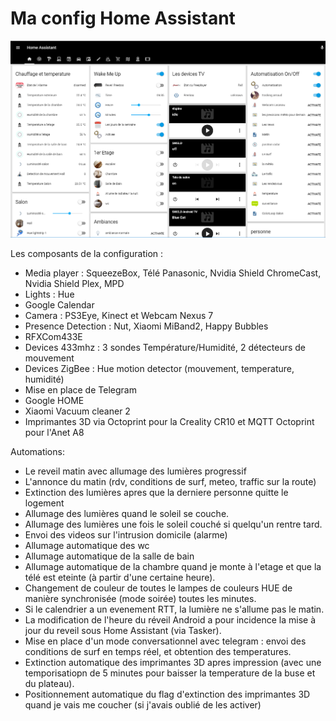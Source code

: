 Ma config Home Assistant
=============================================================

![Screenshot](https://raw.githubusercontent.com/hokagegano/HAConfig/master/Hagit.png)

Les composants de la configuration :
- Media player : SqueezeBox, Télé Panasonic, Nvidia Shield ChromeCast, Nvidia Shield Plex, MPD
- Lights : Hue
- Google Calendar
- Camera : PS3Eye, Kinect et Webcam Nexus 7
- Presence Detection : Nut, Xiaomi MiBand2, Happy Bubbles
- RFXCom433E
- Devices 433mhz : 3 sondes Température/Humidité, 2 détecteurs de mouvement
- Devices ZigBee : Hue motion detector (mouvement, temperature, humidité)
- Mise en place de Telegram
- Google HOME
- Xiaomi Vacuum cleaner 2
- Imprimantes 3D via Octoprint pour la Creality CR10 et MQTT Octoprint pour l'Anet A8

Automations:
- Le reveil matin avec allumage des lumières progressif
- L'annonce du matin (rdv, conditions de surf, meteo, traffic sur la route)
- Extinction des lumières apres que la derniere personne quitte le logement
- Allumage des lumières quand le soleil se couche.
- Allumage des lumières une fois le soleil couché si quelqu'un rentre tard.
- Envoi des videos sur l'intrusion domicile (alarme)
- Allumage automatique des wc
- Allumage automatique de la salle de bain
- Allumage automatique de la chambre quand je monte à l'etage et que la télé est eteinte (à partir d'une certaine heure).
- Changement de couleur de toutes le lampes de couleurs HUE de manière synchronisée (mode soirée) toutes les minutes.
- Si le calendrier a un evenement RTT, la lumière ne s'allume pas le matin.
- La modification de l'heure du réveil Android a pour incidence la mise à jour du reveil sous Home Assistant (via Tasker).
- Mise en place d'un mode conversationnel avec telegram : envoi des conditions de surf en temps réel, et obtention des temperatures.
- Extinction automatique des imprimantes 3D apres impression (avec une temporisatiopn de 5 minutes pour baisser la temperature de la buse et du plateau).
- Positionnement automatique du flag d'extinction des imprimantes 3D quand je vais me coucher (si j'avais oublié de les activer)
